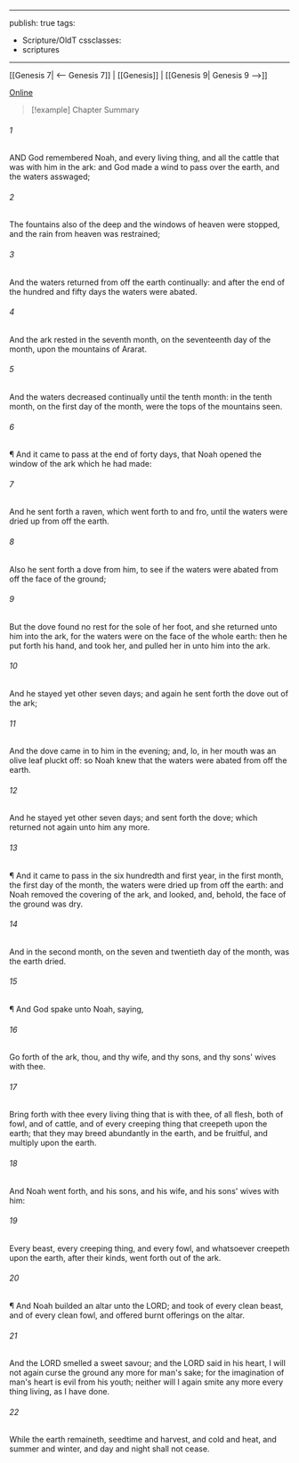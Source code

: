 

---
publish: true
tags:
  - Scripture/OldT
cssclasses:
  - scriptures
---
[[Genesis 7| <-- Genesis 7]] | [[Genesis]] | [[Genesis 9| Genesis 9 -->]]

[Online](https://churchofjesuschrist.org/study/scriptures/ot/gen/8?lang=eng)

>[!example] Chapter Summary
>
###### 1
AND God remembered Noah, and every living thing, and all the cattle that was with him in the ark: and God made a wind to pass over the earth, and the waters asswaged;
###### 2
The fountains also of the deep and the windows of heaven were stopped, and the rain from heaven was restrained;
###### 3
And the waters returned from off the earth continually: and after the end of the hundred and fifty days the waters were abated.
###### 4
And the ark rested in the seventh month, on the seventeenth day of the month, upon the mountains of Ararat.
###### 5
And the waters decreased continually until the tenth month: in the tenth month, on the first day of the month, were the tops of the mountains seen.
###### 6
¶ And it came to pass at the end of forty days, that Noah opened the window of the ark which he had made:
###### 7
And he sent forth a raven, which went forth to and fro, until the waters were dried up from off the earth.
###### 8
Also he sent forth a dove from him, to see if the waters were abated from off the face of the ground;
###### 9
But the dove found no rest for the sole of her foot, and she returned unto him into the ark, for the waters were on the face of the whole earth: then he put forth his hand, and took her, and pulled her in unto him into the ark.
###### 10
And he stayed yet other seven days; and again he sent forth the dove out of the ark;
###### 11
And the dove came in to him in the evening; and, lo, in her mouth was an olive leaf pluckt off: so Noah knew that the waters were abated from off the earth.
###### 12
And he stayed yet other seven days; and sent forth the dove; which returned not again unto him any more.
###### 13
¶ And it came to pass in the six hundredth and first year, in the first month, the first day of the month, the waters were dried up from off the earth: and Noah removed the covering of the ark, and looked, and, behold, the face of the ground was dry.
###### 14
And in the second month, on the seven and twentieth day of the month, was the earth dried.
###### 15
¶ And God spake unto Noah, saying,
###### 16
Go forth of the ark, thou, and thy wife, and thy sons, and thy sons' wives with thee.
###### 17
Bring forth with thee every living thing that is with thee, of all flesh, both of fowl, and of cattle, and of every creeping thing that creepeth upon the earth; that they may breed abundantly in the earth, and be fruitful, and multiply upon the earth.
###### 18
And Noah went forth, and his sons, and his wife, and his sons' wives with him:
###### 19
Every beast, every creeping thing, and every fowl, and whatsoever creepeth upon the earth, after their kinds, went forth out of the ark.
###### 20
¶ And Noah builded an altar unto the LORD; and took of every clean beast, and of every clean fowl, and offered burnt offerings on the altar.
###### 21
And the LORD smelled a sweet savour; and the LORD said in his heart, I will not again curse the ground any more for man's sake; for the imagination of man's heart is evil from his youth; neither will I again smite any more every thing living, as I have done.
###### 22
While the earth remaineth, seedtime and harvest, and cold and heat, and summer and winter, and day and night shall not cease.



